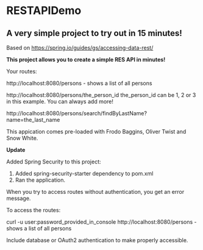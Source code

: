 # RESTAPIDemo

## A very simple project to try out in 15 minutes! 

Based on https://spring.io/guides/gs/accessing-data-rest/ 

**This project allows you to create a simple RES API in minutes!**

Your routes: 

http://localhost:8080/persons - shows a list of all persons 

http://localhost:8080/persons/the_person_id
the_person_id can be 1, 2 or 3 in this example. You can always add more! 

http://localhost:8080/persons/search/findByLastName?name=the_last_name

This appication comes pre-loaded with Frodo Baggins, Oliver Twist and Snow White. 

**Update**

Added Spring Security to this project: 
1. Added spring-security-starter dependency to pom.xml 
2. Ran the application. 

When you try to access routes without authentication, you get an error message. 

To access the routes: 

curl -u user:password_provided_in_console http://localhost:8080/persons - shows a list of all persons 

Include database or OAuth2 authentication to make properly accessible. 



